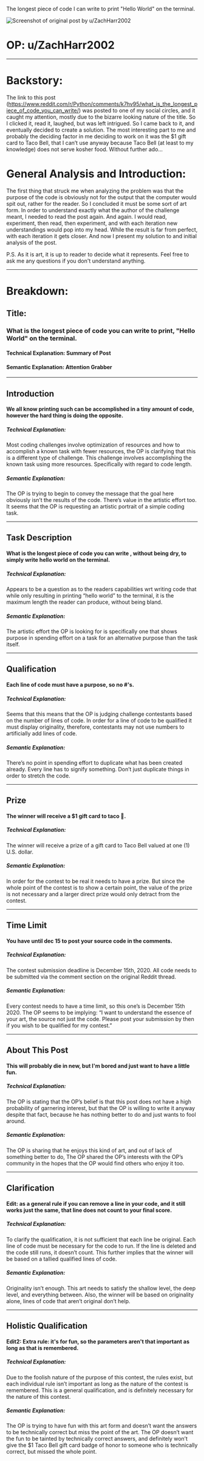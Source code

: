 The longest piece of code I can write to print "Hello World" on the terminal.

![Screenshot of original post by u/ZachHarr2002](Screenshot.png)

# OP: u/ZachHarr2002

-----------

# Backstory:
The link to this post (https://www.reddit.com/r/Python/comments/k7hv95/what_is_the_longest_piece_of_code_you_can_write/) was posted to one of my social circles, and it caught my attention, mostly due to the bizarre looking nature of the title. So I clicked it, read it, laughed, but was left intrigued. So I came back to it, and eventually decided to create a solution. The most interesting part to me and probably the deciding factor in me deciding to work on it was the $1 gift card to Taco Bell, that I can’t use anyway because Taco Bell (at least to my knowledge) does not serve kosher food. Without further ado…
# General Analysis and Introduction:
The first thing that struck me when analyzing the problem was that the purpose of the code is obviously not for the output that the computer would spit out, rather for the reader. So I concluded it must be some sort of art form. In order to understand exactly what the author of the challenge meant, I needed to read the post again. And again. I would read, experiment, then read, then experiment, and with each iteration new understandings would pop into my head. While the result is far from perfect, with each iteration it gets closer. And now I present my solution to and initial analysis of the post.

P.S. As it is art, it is up to reader to decide what it represents. Feel free to ask me any questions if you don't understand anything.

-------------

# Breakdown:
## Title:
### What is the longest piece of code you can write to print, "Hello World" on the terminal.
#### Technical Explanation: Summary of Post
#### Semantic Explanation: Attention Grabber

-------------

## Introduction
#### We all know printing such can be accomplished in a tiny amount of code, however the hard thing is doing the opposite.
##### Technical Explanation:
Most coding challenges involve optimization of resources and how to accomplish a known task with fewer resources, the OP is clarifying that this is a different type of challenge. This challenge involves accomplishing the known task using more resources. Specifically with regard to code length.
##### Semantic Explanation:
The OP is trying to begin to convey the message that the goal here obviously isn’t the results of the code. There’s value in the artistic effort too. It seems that the OP is requesting an artistic portrait of a simple coding task.

-------------

## Task Description
#### What is the longest piece of code you can write , without being dry, to simply write hello world on the terminal.
##### Technical Explanation:
Appears to be a question as to the readers capabilities wrt writing code that while only resulting in printing “hello world” to the terminal, it is the maximum length the reader can produce, without being bland.
##### Semantic Explanation:
The artistic effort the OP is looking for is specifically one that shows purpose in spending effort on a task for an alternative purpose than the task itself. 

-------------

## Qualification
#### Each line of code must have a purpose, so no #'s.
##### Technical Explanation:
Seems that this means that the OP is judging challenge contestants based on the number of lines of code. In order for a line of code to be qualified it must display originality, therefore, contestants may not use numbers to artificially add lines of code. 
##### Semantic Explanation:
There’s no point in spending effort to duplicate what has been created already. Every line has to signify something. Don’t just duplicate things in order to stretch the code.

-------------

## Prize
#### The winner will receive a $1 gift card to taco 🔔.
##### Technical Explanation:
The winner will receive a prize of a gift card to Taco Bell valued at one (1) U.S. dollar. 
##### Semantic Explanation:
In order for the contest to be real it needs to have a prize. But since the whole point of the contest is to show a certain point, the value of the prize is not necessary and a larger direct prize would only detract from the contest.

-------------

## Time Limit
#### You have until dec 15 to post your source code in the comments.
##### Technical Explanation:
The contest submission deadline is December 15th,  2020. All code needs to be submitted via the comment section on the original Reddit thread.
##### Semantic Explanation:
Every contest needs to have a time limit, so this one’s is December 15th 2020. The OP seems to be implying: “I want to understand the essence of your art, the source not just the code. Please post your submission by then if you wish to be qualified for my contest.”

-------------

## About This Post
#### This will probably die in new, but I'm bored and just want to have a little fun.
##### Technical Explanation:
The OP is stating that the OP’s belief is that this post does not have a high probability of garnering interest, but that the OP is willing to write it anyway despite that fact, because he has nothing better to do and just wants to fool around.
##### Semantic Explanation:
The OP is sharing that he enjoys this kind of art, and out of lack of something better to do, The OP shared the OP’s interests with the OP’s community in the hopes that the OP would find others who enjoy it too.

-------------

## Clarification
#### Edit: as a general rule if you can remove a line in your code, and it still works just the same, that line does not count to your final score.
##### Technical Explanation:
To clarify the qualification, it is not sufficient that each line be original. Each line of code must be necessary for the code to run. If the line is deleted and the code still runs, it doesn’t count. This further implies that the winner will be based on a tallied qualified lines of code.
##### Semantic Explanation:
Originality isn’t enough. This art needs to satisfy the shallow level, the deep level, and everything between. Also, the winner will be based on originality alone, lines of code that aren’t original don’t help.


-------------

## Holistic Qualification
#### Edit2: Extra rule: it's for fun, so the parameters aren't that important as long as that is remembered.
##### Technical Explanation:
Due to the foolish nature of the purpose of this contest, the rules exist, but each individual rule isn’t important as long as the nature of the contest is remembered. This is a general qualification, and is definitely necessary for the nature of this contest.
##### Semantic Explanation:
The OP is trying to have fun with this art form and doesn’t want the answers to be technically correct but miss the point of the art. The OP doesn’t want the fun to be tainted by technically correct answers, and definitely won’t give the $1 Taco Bell gift card badge of honor to someone who is technically correct, but missed the whole point.
